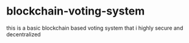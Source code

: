 # blockchain-voting-system
this is a basic blockchain based voting system that i highly secure and decentralized
